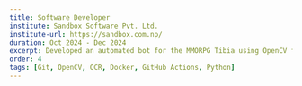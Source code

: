 ```yaml
---
title: Software Developer
institute: Sandbox Software Pvt. Ltd.
institute-url: https://sandbox.com.np/
duration: Oct 2024 - Dec 2024
excerpt: Developed an automated bot for the MMORPG Tibia using OpenCV for image recognition, OCR for text detection, and implemented game logic to complete in-game missions, with CI/CD pipelines for seamless deployment.
order: 4
tags: [Git, OpenCV, OCR, Docker, GitHub Actions, Python]
---
```


